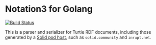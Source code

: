 # Notation3 for Golang

[![Build Status](https://travis-ci.org/arithmetric/gon3.svg?branch=master)](https://travis-ci.org/arithmetric/gon3)

This is a parser and serializer for Turtle RDF documents, including those
generated by a [Solid pod host](https://github.com/solid/node-solid-server),
such as `solid.community` and `inrupt.net`.
